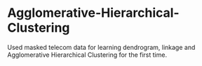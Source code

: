# Agglomerative-Hierarchical-Clustering
Used masked telecom data for learning dendrogram, linkage and Agglomerative Hierarchical Clustering for the first time.
